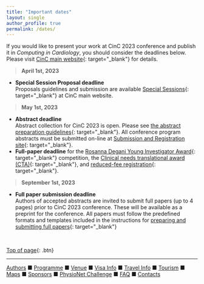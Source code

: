 ```yaml
---
title: "Important dates"
layout: single
author_profile: true
permalink: /dates/
---
```

<a name="top"></a>

If you would like to present your work at CinC 2023 conference and publish it in *Computing in Cardiology*, you should consider the deadlines below. Please visit [CinC main website](https://cinc.org/){: target="_blank"} for details. 
> **April 1st, 2023**

- **Special Session Proposal deadline**\
Proposals guidelines and submission are available [Special Sessions](https://cinc.org/special-sessions-2/){: target="_blank"} at CinC main website.
 
> **May 1st, 2023**
 
- **Abstract deadline**\
Abstract collection for CinC 2023 is open. Please see [the abstract preparation guidelines](https://cinc.org/cinc-conference-program-abstracts/){: target="_blank"}. All conference program abstracts must be submitted on-line at [Submission and Registration site](https://softconf.com/n/cinc2023/user/){: target="_blank"}.
- **Full-paper deadline** for the [Rosanna Degani Young Investigator Award](https://cinc.org/rosanna-degani-young-investigator-award/){: target="_blank"} competition, the [Clinical needs translational award (CTA)](https://cinc.org/joint-wg-e-cardiology-esc-cinc-clinical-needs-translational-award-cta/){: target="_blank"}, and [reduced-fee registration](https://cinc.org/participating-computing-in-cardiology-conferences/#reduced-registration){: target="_blank"}.

> **September 1st, 2023**

- **Full paper submission deadline**\
Authors of accepted abstracts are invited to submit full papers (up to 4 pages) prior to CinC 2023 conference. These will be available as a preprint for the conference. All papers must follow the predefined formats and templates included in the instructions for [preparing and submitting full papers](https://cinc.org/instructions-for-preparing-and-submitting-full-papers/){: target="_blank"}

&nbsp;


[Top of page](#top){: .btn}

---

[Authors](../authors) &#9632; [Programme](../programme/) &#9632; [Venue](../venue/) &#9632; [Visa Info](../visa) &#9632; [Travel Info](../travel) &#9632; [Tourism](../tourism/) &#9632; [Maps](../map) &#9632; [Sponsors](../sponsors/) &#9632; [PhysioNet Challenge](../challenge/) &#9632; [FAQ](../faq/) &#9632; [Contacts](../contact/)